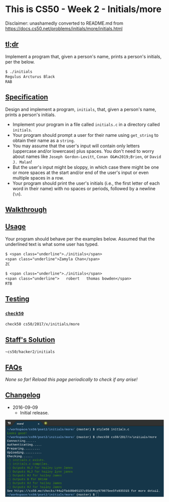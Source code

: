 # This is CS50 - Week 2 - Initials/more

Disclaimer: unashamedly converted to README.md from https://docs.cs50.net/problems/initials/more/initials.html

## [tl;dr](#tl-dr)

Implement a program that, given a person's name, prints a person's initials, per the below.

```
$ ./initials
Regulus Arcturus Black
RAB
```

## [Specification](#specification)

Design and implement a program, `initials`, that, given a person's name, prints a person's initials.

* Implement your program in a file called `initials.c` in a directory called `initials`.
* Your program should prompt a user for their name using `get_string` to obtain their name as a `string`.
* You may assume that the user's input will contain only letters (uppercase and/or lowercase) plus spaces. You don't need to worry about names like `Joseph Gordon-Levitt`, `Conan O&#x2019;Brien`, or `David J. Malan`!
* But the user's input might be sloppy, in which case there might be one or more spaces at the start and/or end of the user's input or even multiple spaces in a row.
* Your program should print the user's initials (i.e., the first letter of each word in their name) with no spaces or periods, followed by a newline (`\n`).

## [Walkthrough](#walkthrough)

## [Usage](#usage)

Your program should behave per the examples below. Assumed that the underlined text is what some user has typed.

```
$ <span class="underline">./initials</span>
<span class="underline">Zamyla Chan</span>
ZC
```

```
$ <span class="underline">./initials</span>
<span class="underline">   robert   thomas bowden</span>
RTB
```

## [Testing](#testing)

### [`check50`](#code-check50-code)

```
check50 cs50/2017/x/initials/more
```

## [Staff's Solution](#staff-s-solution)

```
~cs50/hacker2/initials
```

## [FAQs](#faqs)

_None so far! Reload this page periodically to check if any arise!_

## [Changelog](#changelog)

* 2016-09-09
  - Initial release.

![screenshot of check50 initials/more](check50_initials_more.png)